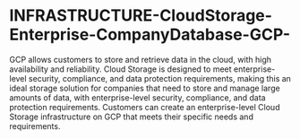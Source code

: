 # INFRASTRUCTURE-CloudStorage-Enterprise-CompanyDatabase-GCP-
GCP allows customers to store and retrieve data in the cloud, with high availability and reliability. Cloud Storage is designed to meet enterprise-level security, compliance, and data protection requirements, making this an ideal storage solution for companies that need to store and manage large amounts of data, with enterprise-level security, compliance, and data protection requirements. Customers can create an enterprise-level Cloud Storage infrastructure on GCP that meets their specific needs and requirements.
